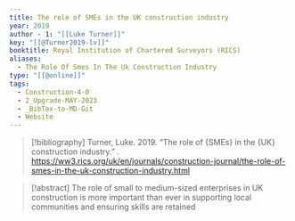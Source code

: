 ```yaml
---
title: The role of SMEs in the UK construction industry
year: 2019
author - 1: "[[Luke Turner]]"
key: "[[@Turner2019-lv]]"
booktitle: Royal Institution of Chartered Surveyors (RICS)
aliases:
  - The Role Of Smes In The Uk Construction Industry
type: "[[@online]]"
tags:
  - Construction-4-0
  - 2_Upgrade-MAY-2023
  - _BibTex-to-MD-Git
  - Website
---
```


> [!bibliography]
> Turner, Luke. 2019. “The role of {SMEs} in the {UK} construction industry.” . https://ww3.rics.org/uk/en/journals/construction-journal/the-role-of-smes-in-the-uk-construction-industry.html

> [!abstract]
> The role of small to medium-sized enterprises in UK construction is more important than ever in supporting local communities and ensuring skills are retained
